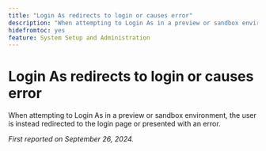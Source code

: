 ```yaml
---
title: "Login As redirects to login or causes error"
description: "When attempting to Login As in a preview or sandbox environment, the user is instead redirected to the login page or presented with an error."
hidefromtoc: yes
feature: System Setup and Administration
---
```


# Login As redirects to login or causes error

When attempting to Login As in a preview or sandbox environment, the user is instead redirected to the login page or presented with an error.

_First reported on September 26, 2024._

